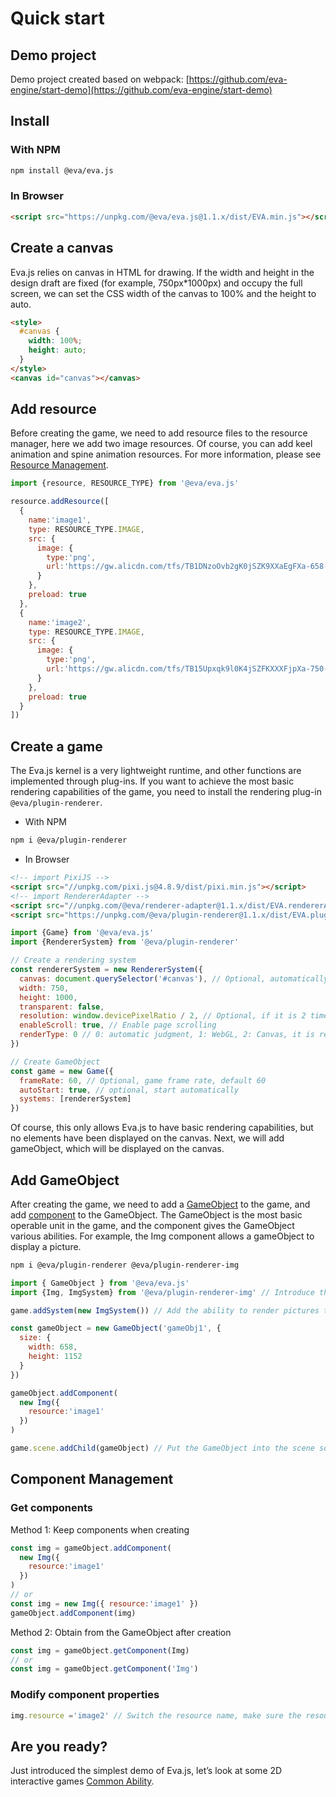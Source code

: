 # Quick start

## Demo project

Demo project created based on webpack: [https://github.com/eva-engine/start-demo](https://github.com/eva-engine/start-demo)

## Install

### With NPM
```bash
npm install @eva/eva.js
```

### In Browser
```html
<script src="https://unpkg.com/@eva/eva.js@1.1.x/dist/EVA.min.js"></script>
```

## Create a canvas

Eva.js relies on canvas in HTML for drawing. If the width and height in the design draft are fixed (for example, 750px\*1000px) and occupy the full screen, we can set the CSS width of the canvas to 100% and the height to auto.

```html
<style>
  #canvas {
    width: 100%;
    height: auto;
  }
</style>
<canvas id="canvas"></canvas>
```

## Add resource

Before creating the game, we need to add resource files to the resource manager, here we add two image resources. Of course, you can add keel animation and spine animation resources. For more information, please see [Resource Management](/tutorials/resourceManagement).

```js
import {resource, RESOURCE_TYPE} from '@eva/eva.js'

resource.addResource([
  {
    name:'image1',
    type: RESOURCE_TYPE.IMAGE,
    src: {
      image: {
        type:'png',
        url:'https://gw.alicdn.com/tfs/TB1DNzoOvb2gK0jSZK9XXaEgFXa-658-1152.webp'
      }
    },
    preload: true
  },
  {
    name:'image2',
    type: RESOURCE_TYPE.IMAGE,
    src: {
      image: {
        type:'png',
        url:'https://gw.alicdn.com/tfs/TB15Upxqk9l0K4jSZFKXXXFjpXa-750-1624.jpg'
      }
    },
    preload: true
  }
])
```

## Create a game

The Eva.js kernel is a very lightweight runtime, and other functions are implemented through plug-ins. If you want to achieve the most basic rendering capabilities of the game, you need to install the rendering plug-in `@eva/plugin-renderer`.

- With NPM
```bash
npm i @eva/plugin-renderer
```

- In Browser
```html
<!-- import PixiJS -->
<script src="//unpkg.com/pixi.js@4.8.9/dist/pixi.min.js"></script>
<!-- import RendererAdapter -->
<script src="//unpkg.com/@eva/renderer-adapter@1.1.x/dist/EVA.rendererAdapter.min.js"></script>
<script src="https://unpkg.com/@eva/plugin-renderer@1.1.x/dist/EVA.plugin.renderer.min.js"></script>
```


```js
import {Game} from '@eva/eva.js'
import {RendererSystem} from '@eva/plugin-renderer'

// Create a rendering system
const rendererSystem = new RendererSystem({
  canvas: document.querySelector('#canvas'), // Optional, automatically generated canvas hanging on game.canvas
  width: 750,
  height: 1000,
  transparent: false,
  resolution: window.devicePixelRatio / 2, // Optional, if it is 2 times the image design, it can be divided by 2
  enableScroll: true, // Enable page scrolling
  renderType: 0 // 0: automatic judgment, 1: WebGL, 2: Canvas, it is recommended to use Canvas below android6.1 ios9, business judgment is required.
})

// Create GameObject
const game = new Game({
  frameRate: 60, // Optional, game frame rate, default 60
  autoStart: true, // optional, start automatically
  systems: [rendererSystem]
})
```

Of course, this only allows Eva.js to have basic rendering capabilities, but no elements have been displayed on the canvas. Next, we will add gameObject, which will be displayed on the canvas.

## Add GameObject

After creating the game, we need to add a [GameObject](/tutorials/gameObject) to the game, and add [component](/tutorials/customComponent) to the GameObject. The GameObject is the most basic operable unit in the game, and the component gives the GameObject various abilities. For example, the Img component allows a gameObject to display a picture.

```bash
npm i @eva/plugin-renderer @eva/plugin-renderer-img
```


```js
import { GameObject } from '@eva/eva.js'
import {Img, ImgSystem} from '@eva/plugin-renderer-img' // Introduce the components and systems needed to render pictures

game.addSystem(new ImgSystem()) // Add the ability to render pictures to the game

const gameObject = new GameObject('gameObj1', {
  size: {
    width: 658,
    height: 1152
  }
})

gameObject.addComponent(
  new Img({
    resource:'image1'
  })
)

game.scene.addChild(gameObject) // Put the GameObject into the scene so that the picture can be displayed on the canvas
```

## Component Management

### Get components

Method 1: Keep components when creating

```js
const img = gameObject.addComponent(
  new Img({
    resource:'image1'
  })
)
// or
const img = new Img({ resource:'image1' })
gameObject.addComponent(img)
```

Method 2: Obtain from the GameObject after creation

```js
const img = gameObject.getComponent(Img)
// or
const img = gameObject.getComponent('Img')
```

### Modify component properties

```js
img.resource ='image2' // Switch the resource name, make sure the resource has been added to the resource manager
```

## Are you ready?

Just introduced the simplest demo of Eva.js, let’s look at some 2D interactive games [Common Ability](/tutorials/resourceManagement).

<br/>
<br/>
<br/>
<br/>
<br/>